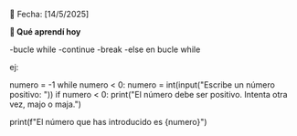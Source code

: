 ﻿📅 Fecha: [14/5/2025]

**📖 Qué aprendí hoy**


-bucle while
-continue
-break
-else en bucle while 


ej:

numero = -1
while numero < 0:
    numero = int(input("Escribe un número positivo: "))
    if numero < 0:
        print("El número debe ser positivo. Intenta otra vez, majo o maja.")

print(f"El número que has introducido es {numero}")
